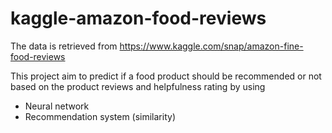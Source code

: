 # kaggle-amazon-food-reviews
The data is retrieved from https://www.kaggle.com/snap/amazon-fine-food-reviews

This project aim to predict if a food product should be recommended or not based on the product reviews and helpfulness rating by using
- Neural network 
- Recommendation system (similarity) 

